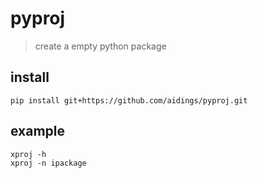 # pyproj
> create a empty python package

## install
`pip install git+https://github.com/aidings/pyproj.git`

## example
```shell
xproj -h
xproj -n ipackage
```
